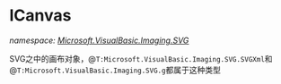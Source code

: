 ﻿# ICanvas
_namespace: [Microsoft.VisualBasic.Imaging.SVG](./index.md)_

SVG之中的画布对象，@``T:Microsoft.VisualBasic.Imaging.SVG.SVGXml``和@``T:Microsoft.VisualBasic.Imaging.SVG.g``都属于这种类型




